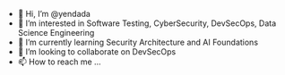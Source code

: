 - 👋 Hi, I’m @yendada
- 👀 I’m interested in Software Testing, CyberSecurity, DevSecOps, Data Science Engineering
- 🌱 I’m currently learning Security Architecture and AI Foundations
- 💞️ I’m looking to collaborate on DevSecOps
- 📫 How to reach me ...

<!---
yendada/yendada is a ✨ special ✨ repository because its `README.md` (this file) appears on your GitHub profile.
You can click the Preview link to take a look at your changes.
--->

